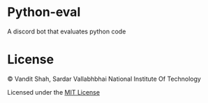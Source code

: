 # Python-eval

A discord bot that evaluates python code

# License

© Vandit Shah, Sardar Vallabhbhai National Institute Of Technology

Licensed under the [MIT License](LICENSE)
